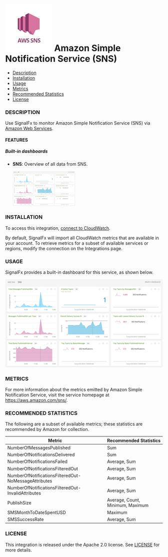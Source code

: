 # ![](./img/integration_awssns.png) Amazon Simple Notification Service (SNS)

- [Description](#description)
- [Installation](#installation)
- [Usage](#usage)
- [Metrics](#metrics)
- [Recommended Statistics](#recommended-statistics)
- [License](#license)

### DESCRIPTION

Use SignalFx to monitor Amazon Simple Notification Service (SNS) via [Amazon Web Services](https://github.com/signalfx/integrations/tree/master/aws)[](sfx_link:aws).

#### FEATURES

##### Built-in dashboards

- **SNS**: Overview of all data from SNS.

  [<img src='./img/dashboard_sns.png' width=200px>](./img/dashboard_sns.png)

### INSTALLATION

To access this integration, [connect to CloudWatch](https://github.com/signalfx/integrations/tree/master/aws)[](sfx_link:aws). 

By default, SignalFx will import all CloudWatch metrics that are available in your account. To retrieve metrics for a subset of available services or regions, modify the connection on the Integrations page.

### USAGE

SignalFx provides a built-in dashboard for this service, as shown below.

![](./img/dashboard_sns.png)

### METRICS

For more information about the metrics emitted by Amazon Simple Notification Service, visit the service homepage at <a target="_blank" href="https://aws.amazon.com/sns/">https://aws.amazon.com/sns/</a>.

<!--- METRICS --->
### RECOMMENDED STATISTICS 

The following are a subset of available metrics; these statistics are recommended by Amazon for collection.

| Metric                                               | Recommended Statistics           |
| ---------------------------------------------------- | -------------------------------- |
| NumberOfMessagesPublished                            | Sum                              |
| NumberOfNotificationsDelivered                       | Sum                              |
| NumberOfNotificationsFailed                          | Average, Sum                     |
| NumberOfNotificationsFilteredOut                     | Average, Sum                     |
| NumberOfNotificationsFilteredOut-NoMessageAttributes | Average, Sum                     |
| NumberOfNotificationsFilteredOut-InvalidAttributes   | Average, Sum                     |
| PublishSize                                          | Average, Count, Minimum, Maximum |
| SMSMonthToDateSpentUSD                               | Maximum                          |
| SMSSuccessRate                                       | Average, Sum                     |


### LICENSE

This integration is released under the Apache 2.0 license. See [LICENSE](./LICENSE) for more details.
